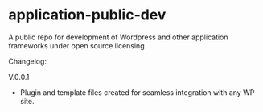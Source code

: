 # application-public-dev
A public repo for development of Wordpress and other application frameworks under open source licensing

Changelog:

V.0.0.1 
 - Plugin and template files created for seamless integration with any WP site.

